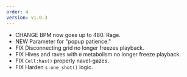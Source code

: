 ```yaml
---
order: 4
version: v1.0.3
---
```

- <span class="badge badge-pill badge-danger">CHANGE</span> BPM now goes up to 480. Rage.
- <span class="badge badge-pill badge-success">NEW</span> Parameter for "popup patience."
- <span class="badge badge-pill badge-primary">FIX</span> Disconnecting grid no longer freezes playback.
- <span class="badge badge-pill badge-primary">FIX</span> Hives and raves with `0` metabolism no longer freeze playback.
- <span class="badge badge-pill badge-primary">FIX</span> `Cell:has()` properly navel-gazes.
- <span class="badge badge-pill badge-primary">FIX</span> Harden `s:one_shot()` logic.